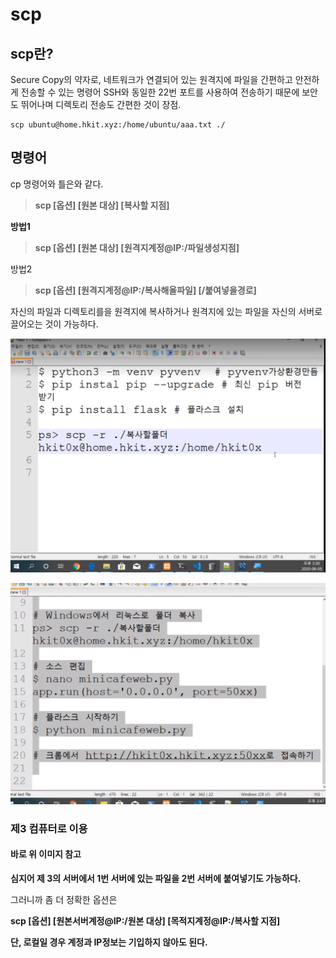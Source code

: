 # scp

## scp란?

Secure Copy의 약자로, 네트워크가 연결되어 있는 원격지에 파일을 간편하고 안전하게 전송할 수 있는 명령어 SSH와 동일한 22번 포트를 사용하여 전송하기 때문에 보안도 뛰어나며 디렉토리 전송도 간편한 것이 장점.

```text
scp ubuntu@home.hkit.xyz:/home/ubuntu/aaa.txt ./
```

## **명령어**

cp 명령어와 틀은와 같다. 

> **scp \[옵션\] \[원본 대상\] \[복사할 지점\]**

**방법1** 

> **scp \[옵션\] \[원본 대상\] \[원격지계정@IP:/파일생성지점\]**

방법2 

> **scp \[옵션\] \[원격지계정@IP:/복사해올파일\] \[/붙여넣을경로\]**

자신의 파일과 디렉토리를을 원격지에 복사하거나 원격지에 있는 파일을 자신의 서버로 끌어오는 것이 가능하다.

![](../../.gitbook/assets/image%20%28227%29.png)

![](../../.gitbook/assets/image%20%28226%29.png)

### 제3 컴퓨터로 이용  

#### 바로 위 이미지 참고

**심지어 제 3의 서버에서 1번 서버에 있는 파일을 2번 서버에 붙여넣기도 가능하다.**

그러니까 좀 더 정확한 옵션은

**scp \[옵션\] \[원본서버계정@IP:/원본 대상\] \[목적지계정@IP:/복사할 지점\]** 

**단, 로컬일 경우 계정과 IP정보는 기입하지 않아도 된다.**

